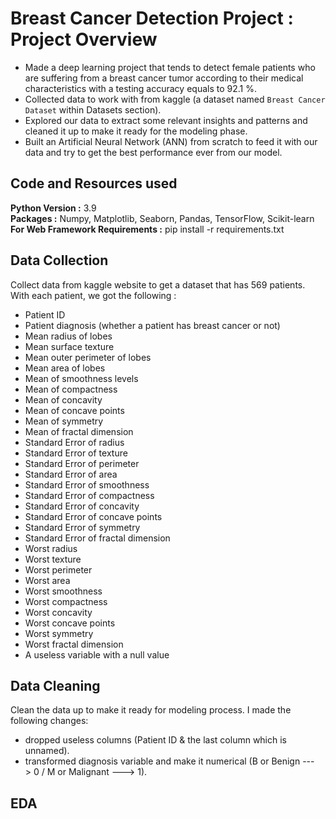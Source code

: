 # Breast Cancer Detection Project : Project Overview
* Made a deep learning project that tends to detect female patients who are suffering from a breast cancer tumor according to their medical characteristics with a testing accuracy equals to 92.1 %.
* Collected data to work with from kaggle (a dataset named `Breast Cancer Dataset` within Datasets section).
* Explored our data to extract some relevant insights and patterns and cleaned it up to make it ready for the modeling phase.
* Built an Artificial Neural Network (ANN) from scratch to feed it with our data and try to get the best performance ever from our model.

## Code and Resources used
<b>Python Version :</b> 3.9<br>
<b>Packages :</b> Numpy, Matplotlib, Seaborn, Pandas, TensorFlow, Scikit-learn<br>
<b>For Web Framework Requirements :</b> pip install -r requirements.txt

## Data Collection
Collect data from kaggle website to get a dataset that has 569 patients.
With each patient, we got the following :
* Patient ID
* Patient diagnosis (whether a patient has breast cancer or not)
* Mean radius of lobes
* Mean surface texture
* Mean outer perimeter of lobes
* Mean area of lobes
* Mean of smoothness levels
* Mean of compactness
* Mean of concavity
* Mean of concave points
* Mean of symmetry
* Mean of fractal dimension
* Standard Error of radius
* Standard Error of texture
* Standard Error of perimeter
* Standard Error of area
* Standard Error of smoothness
* Standard Error of compactness
* Standard Error of concavity
* Standard Error of concave points
* Standard Error of symmetry
* Standard Error of fractal dimension
* Worst radius
* Worst texture
* Worst perimeter
* Worst area
* Worst smoothness
* Worst compactness
* Worst concavity
* Worst concave points
* Worst symmetry
* Worst fractal dimension
* A useless variable with a null value

## Data Cleaning
Clean the data up to make it ready for modeling process. I made the following changes:
* dropped useless columns (Patient ID & the last column which is unnamed).
* transformed diagnosis variable and make it numerical (B or Benign ---> 0 / M or Malignant ---> 1).

## EDA
